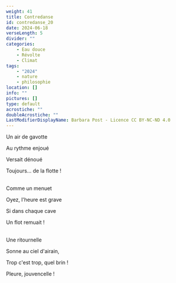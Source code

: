 ```yaml
---
weight: 41
title: Contredanse
id: contredanse_20
date: 2024-06-18
verseLength: 5
divider: ""
categories:
    - Eau douce
    - Révolte
    - Climat
tags:
    - "2024"
    - nature
    - philosophie
location: []
info: ""
pictures: []
type: default
acrostiche: ""
doubleAcrostiche: ""
LastModifierDisplayName: Barbara Post - Licence CC BY-NC-ND 4.0
---
```

Un air de gavotte

Au rythme enjoué

Versait dénoué

Toujours... de la flotte !

 \
Comme un menuet

Oyez, l'heure est grave

Si dans chaque cave

Un flot remuait !

 \
Une ritournelle

Sonne au ciel d'airain,

Trop c'est trop, quel brin !

Pleure, jouvencelle !
